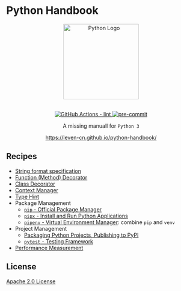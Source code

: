 # Python Handbook

<section align="center">
  <img src="https://raw.githubusercontent.com/leven-cn/python-handbook/main/.python-logo.png"
    alt="Python Logo" width="200" height="200" title="Python Logo">
  <br><br>
  <p>
    <a href="https://github.com/leven-cn/python-handbook/actions/workflows/lint.yml">
      <img src="https://github.com/leven-cn/python-handbook/actions/workflows/lint.yml/badge.svg"
      alt="GitHub Actions - lint" style="max-width:100%;">
    </a>
    <a href="https://github.com/pre-commit/pre-commit">
      <img src="https://img.shields.io/badge/pre--commit-enabled-brightgreen?logo=pre-commit&logoColor=white"
      alt="pre-commit" style="max-width:100%;">
    </a>
  </p>
  <p>A missing manuall for <code>Python 3</code></p>
  <p><a href="https://leven-cn.github.io/python-handbook/">https://leven-cn.github.io/python-handbook/</a></p>
</section>

## Recipes

- [String format specification](recipes/str_fmt_spec)
- [Function (Method) Decorator](recipes/function_decorator)
- [Class Decorator](recipes/class_decorator)
- [Context Manager](recipes/context_manager)
- [Type Hint](recipes/type_hint)
- Package Management
  - [`pip` - Official Package Manager](recipes/pip)
  - [`pipx` - Install and Run Python Applications](recipes/pipx)
  - [`pipenv` - Virtual Environment Manager](recipes/pipenv): combine `pip` and `venv`
- Project Management
  - [Packaging Python Projects, Publishing to PyPI](recipes/package)
  - [`pytest` - Testing Framework](recipes/pytest)
- [Performance Measurement](recipes/perf)

## License

[Apache 2.0 License](https://github.com/leven-cn/python-handbook/blob/main/LICENSE)
